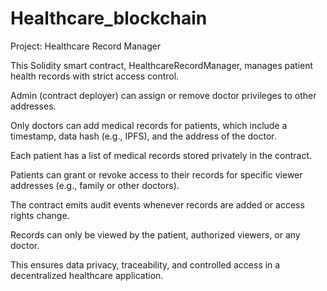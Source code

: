 # Healthcare_blockchain
Project: Healthcare Record Manager



This Solidity smart contract, HealthcareRecordManager, manages patient health records with strict access control.

Admin (contract deployer) can assign or remove doctor privileges to other addresses.

Only doctors can add medical records for patients, which include a timestamp, data hash (e.g., IPFS), and the address of the doctor.

Each patient has a list of medical records stored privately in the contract.

Patients can grant or revoke access to their records for specific viewer addresses (e.g., family or other doctors).

The contract emits audit events whenever records are added or access rights change.

Records can only be viewed by the patient, authorized viewers, or any doctor.

This ensures data privacy, traceability, and controlled access in a decentralized healthcare application.

